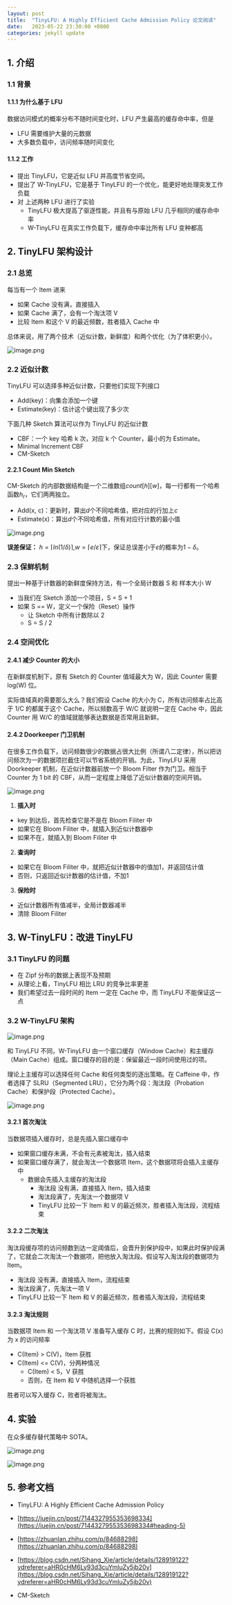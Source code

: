 ```yaml
---
layout: post
title:  "TinyLFU: A Highly Efficient Cache Admission Policy 论文阅读"
date:   2023-05-22 23:30:00 +0800
categories: jekyll update
---
```


## 1. 介绍

### 1.1 背景

#### 1.1.1 为什么基于 LFU

数据访问模式的概率分布不随时间变化时，LFU 产生最高的缓存命中率，但是

- LFU 需要维护大量的元数据
- 大多数负载中，访问频率随时间变化

#### 1.1.2 工作

- 提出 TinyLFU，它是近似 LFU 并高度节省空间。
- 提出了 W-TinyLFU，它是基于 TinyLFU 的一个优化，能更好地处理突发工作负载
- 对 上述两种 LFU 进行了实验
  - TinyLFU 极大提高了驱逐性能，并且有与原始 LFU 几乎相同的缓存命中率
  - W-TinyLFU 在真实工作负载下，缓存命中率比所有 LFU 变种都高

## 2. TinyLFU 架构设计

### 2.1 总览

每当有一个 Item 进来

- 如果 Cache 没有满，直接插入
- 如果 Cache 满了，会有一个淘汰项 V
- 比较 Item 和这个 V 的最近频数，胜者插入 Cache 中

总体来说，用了两个技术（近似计数，新鲜度）和两个优化（为了体积更小）。  

![image.png](https://raw.githubusercontent.com/zhihaop/zhihaop.github.io/master/_imgs/2023-05-22/0.png)

### 2.2 近似计数

TinyLFU 可以选择多种近似计数，只要他们实现下列接口

- Add(key)：向集合添加一个键
- Estimate(key)：估计这个键出现了多少次

下面几种 Sketch 算法可以作为 TinyLFU 的近似计数

- CBF：一个 key 哈希 k 次，对应 k 个 Counter，最小的为 Estimate。
- Minimal Increment CBF
- CM-Sketch

#### 2.2.1 Count Min Sketch

CM-Sketch 的内部数据结构是一个二维数组$count[h][w]$，每一行都有一个哈希函数$h_r$，它们两两独立。

- Add(x, c)：更新时，算出$d$个不同哈希值，把对应的行加上$c$
- Estimate(x)：算出$d$个不同哈希值，所有对应行计数的最小值

![image.png](https://raw.githubusercontent.com/zhihaop/zhihaop.github.io/master/_imgs/2023-05-22/1.png)

**误差保证：** $h=\lceil ln(1/\delta)\rceil$,$w=\lceil e/\varepsilon \rceil$下，保证总误差小于$\varepsilon$的概率为$1-\delta$。

### 2.3 保鲜机制

提出一种基于计数器的新鲜度保持方法，有一个全局计数器 S 和 样本大小 W

- 当我们在 Sketch 添加一个项目，S = S + 1
- 如果 S == W，定义一个保险（Reset）操作
  - 让 Sketch 中所有计数除以 2
  - S = S / 2

### 2.4 空间优化

#### 2.4.1 减少 Counter 的大小

在新鲜度机制下，原有 Sketch 的 Counter 值域最大为 W，因此 Counter 需要 log(W) 位。  

实际值域真的需要那么大么？我们假设 Cache 的大小为 C，所有访问频率占比高于 1/C 的都属于这个 Cache，所以频数高于 W/C 就说明一定在 Cache 中，因此Counter 用 W/C 的值域就能够表达数据是否常用且新鲜。

#### 2.4.2 Doorkeeper 门卫机制

在很多工作负载下，访问频数很少的数据占很大比例（所谓八二定律），所以把访问频次为一的数据项拦截住可以节省系统的开销。为此，TinyLFU 采用 Doorkeeper 机制，在近似计数器前放一个 Bloom Filter 作为门卫。相当于 Counter 为 1 bit 的 CBF，从而一定程度上降低了近似计数器的空间开销。  

![image.png](https://raw.githubusercontent.com/zhihaop/zhihaop.github.io/master/_imgs/2023-05-22/2.png)

1. **插入时**

- key 到达后，首先检查它是不是在 Bloom Filiter 中
- 如果它在 Bloom Filiter 中，就插入到近似计数器中
- 如果不在，就插入到 Bloom Filiter 中

2. **查询时**

- 如果它在 Bloom Filiter 中，就把近似计数器中的值加1，并返回估计值
- 否则，只返回近似计数器的估计值，不加1

3. **保险时**

- 近似计数器所有值减半，全局计数器减半
- 清除 Bloom Filiter

## 3. W-TinyLFU：改进 TinyLFU

### 3.1 TinyLFU 的问题

- 在 Zipf 分布的数据上表现不及预期
- 从理论上看，TinyLFU 相比 LRU 的竞争比率更差
- 我们希望过去一段时间的 Item 一定在 Cache 中，而 TinyLFU 不能保证这一点

### 3.2 W-TinyLFU 架构

![image.png](https://raw.githubusercontent.com/zhihaop/zhihaop.github.io/master/_imgs/2023-05-22/3.png)

和 TinyLFU 不同，W-TinyLFU 由一个窗口缓存（Window Cache）和主缓存（Main Cache）组成。窗口缓存的目的是：保留最近一段时间使用过的项。  

理论上主缓存可以选择任何 Cache 和任何类型的逐出策略。在 Caffeine 中，作者选择了 SLRU（Segmented LRU），它分为两个段：淘汰段（Probation Cache）和保护段（Protected Cache）。  

![image.png](https://raw.githubusercontent.com/zhihaop/zhihaop.github.io/master/_imgs/2023-05-22/4.webp)

#### 3.2.1 首次淘汰

当数据项插入缓存时，总是先插入窗口缓存中

- 如果窗口缓存未满，不会有元素被淘汰，插入结束
- 如果窗口缓存满了，就会淘汰一个数据项 Item，这个数据项将会插入主缓存中
  - 数据会先插入主缓存的淘汰段
    - 淘汰段 没有满，直接插入 Item，插入结束
    - 淘汰段满了，先淘汰一个数据项 V
    - TinyLFU 比较一下 Item 和 V 的最近频次，胜者插入淘汰段，流程结束

#### 3.2.2 二次淘汰

淘汰段缓存项的访问频数到达一定阈值后，会晋升到保护段中，如果此时保护段满了，它就会二次淘汰一个数据项，把他放入淘汰段。假设写入淘汰段的数据项为 Item。

- 淘汰段 没有满，直接插入 Item，流程结束
- 淘汰段满了，先淘汰一项 V
- TinyLFU 比较一下 Item 和 V 的最近频次，胜者插入淘汰段，流程结束

#### 3.2.3 淘汰规则

当数据项 Item 和 一个淘汰项 V 准备写入缓存 C 时，比赛的规则如下。假设 C(x) 为 x 的访问频率

- C(Item) > C(V)，Item 获胜
- C(Item) <= C(V)，分两种情况
  - C(Item) < 5，V 获胜
  - 否则，在 Item 和 V 中随机选择一个获胜

胜者可以写入缓存 C，败者将被淘汰。

## 4. 实验

在众多缓存替代策略中 SOTA。  

![image.png](https://raw.githubusercontent.com/zhihaop/zhihaop.github.io/master/_imgs/2023-05-22/5.png)

![image.png](https://raw.githubusercontent.com/zhihaop/zhihaop.github.io/master/_imgs/2023-05-22/6.png)

## 5. 参考文档

- TinyLFU: A Highly Efficient Cache Admission Policy
- [https://juejin.cn/post/7144327955353698334](https://juejin.cn/post/7144327955353698334#heading-5)
- [https://zhuanlan.zhihu.com/p/84688298](https://zhuanlan.zhihu.com/p/84688298)
- [https://blog.csdn.net/Sihang_Xie/article/details/128919122?ydreferer=aHR0cHM6Ly93d3cuYmluZy5jb20v](https://blog.csdn.net/Sihang_Xie/article/details/128919122?ydreferer=aHR0cHM6Ly93d3cuYmluZy5jb20v)

- CM-Sketch
